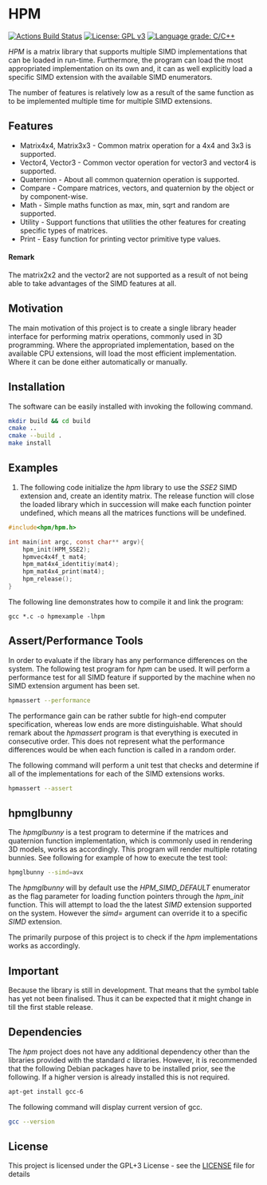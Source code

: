 # HPM
[![Actions Build Status](https://github.com/voldien/hpm/workflows/Hpm/badge.svg?branch=master)](https://github.com/voldien/hpm/actions)
[![License: GPL v3](https://img.shields.io/badge/License-GPLv3-blue.svg)](https://www.gnu.org/licenses/gpl-3.0)
[![Language grade: C/C++](https://img.shields.io/lgtm/grade/cpp/g/voldien/hpm.svg?logo=lgtm&logoWidth=18)](https://lgtm.com/projects/g/voldien/hpm/context:cpp)

*HPM* is a matrix library that supports multiple SIMD implementations that can be loaded in run-time. Furthermore, the program can load the most appropriated implementation on its own and, it can as well explicitly load a specific SIMD extension with the available SIMD enumerators.

The number of features is relatively low as a result of the same function as to be implemented multiple time for multiple SIMD extensions.
## Features ##
* Matrix4x4, Matrix3x3 - Common matrix operation for a 4x4 and 3x3 is supported.
* Vector4, Vector3 - Common vector operation for vector3 and vector4 is supported.
* Quaternion - About all common quaternion operation is supported.
* Compare - Compare matrices, vectors, and quaternion by the object or by component-wise.
* Math - Simple maths function as max, min, sqrt and random are supported.
* Utility - Support functions that utilities the other features for creating specific types of matrices.
* Print - Easy function for printing vector primitive type values.

#### Remark
The matrix2x2 and the vector2 are not supported as a result of not being able to take advantages of the SIMD features at all.

## Motivation
The main motivation of this project is to create a single library header interface for performing matrix operations, commonly used in 3D programming. Where the appropriated implementation, based on the available CPU extensions, will load the most efficient implementation. 
Where it can be done either automatically or manually.

## Installation
The software can be easily installed with invoking the following command.
```bash
mkdir build && cd build
cmake ..
cmake --build .
make install
```

## Examples
1. The following code initialize the *hpm* library to use the *SSE2* SIMD extension and, create an identity matrix. The release function will close the loaded library which in succession will make each function pointer undefined, which means all the matrices functions will be undefined.
```c
#include<hpm/hpm.h>

int main(int argc, const char** argv){
	hpm_init(HPM_SSE2);
	hpmvec4x4f_t mat4;
	hpm_mat4x4_identitiy(mat4);
	hpm_mat4x4_print(mat4);
	hpm_release();
}

```

The following line demonstrates how to compile it and link the program:
```
gcc *.c -o hpmexample -lhpm
```

## Assert/Performance Tools
In order to evaluate if the library has any performance differences on the system. The following test program for *hpm* can be used.
It will perform a performance test for all SIMD feature if supported by the machine when no SIMD extension argument has been set.
```bash
hpmassert --performance
```
The performance gain can be rather subtle for high-end computer specification, whereas low ends are more distinguishable.
What should remark about the *hpmassert* program is that everything is executed in consecutive order. This does not represent what the performance differences would be when each function is called in a random order. 

The following command will perform a unit test that checks and determine if all of the implementations for each of the SIMD extensions works. 
```bash
hpmassert --assert
```

## hpmglbunny 
The *hpmglbunny* is a test program to determine if the matrices and quaternion function implementation, which is commonly used in rendering 3D models, works as accordingly. This program will render multiple rotating bunnies.
See following for example of how to execute the test tool:
```bash
hpmglbunny --simd=avx
```
The *hpmglbunny* will by default use the *HPM_SIMD_DEFAULT* enumerator as the flag parameter for loading function pointers through the *hpm_init* function. This will attempt to load the the latest *SIMD* extension supported on the system. However the *simd=* argument can override it to a specific *SIMD* extension.

The primarily purpose of this project is to check if the *hpm* implementations works as accordingly.

Important 
---
Because the library is still in development. That means that the symbol table has yet not been finalised. Thus it can be expected that it might change in till the first stable release.

 Dependencies 
----------------
The *hpm* project does not have any additional dependency other than the libraries provided with the standard *c* libraries.
However, it is recommended that the following Debian packages have to be installed prior, see the following. If a higher version is already installed this
is not required.
```bash
apt-get install gcc-6
```
The following command will display current version of gcc.
```bash
gcc --version
```

## License
This project is licensed under the GPL+3 License - see the [LICENSE](LICENSE) file for details

